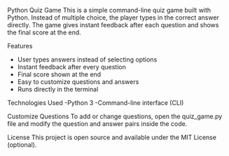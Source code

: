 Python Quiz Game
This is a simple command-line quiz game built with Python. Instead of multiple choice, the player types in the correct answer directly. The game gives instant feedback after each question and shows the final score at the end.


Features
- User types answers instead of selecting options
- Instant feedback after every question
- Final score shown at the end
- Easy to customize questions and answers
- Runs directly in the terminal

Technologies Used
-Python 3
-Command-line interface (CLI)

 Customize Questions
To add or change questions, open the quiz_game.py file and modify the question and answer pairs inside the code.

License
This project is open source and available under the MIT License (optional).

